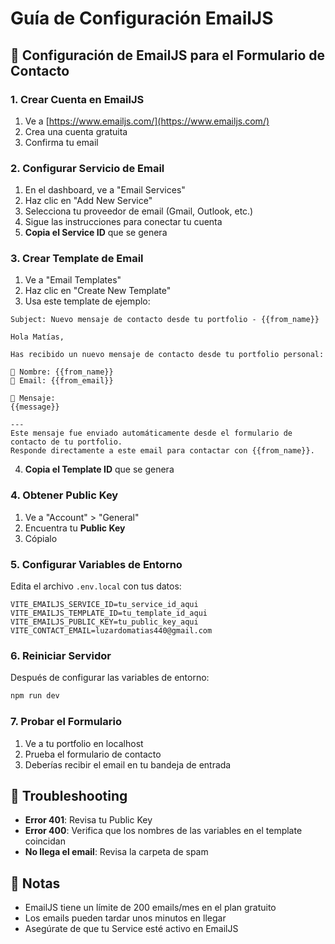 # Guía de Configuración EmailJS

## 📧 Configuración de EmailJS para el Formulario de Contacto

### 1. Crear Cuenta en EmailJS
1. Ve a [https://www.emailjs.com/](https://www.emailjs.com/)
2. Crea una cuenta gratuita
3. Confirma tu email

### 2. Configurar Servicio de Email
1. En el dashboard, ve a "Email Services"
2. Haz clic en "Add New Service"
3. Selecciona tu proveedor de email (Gmail, Outlook, etc.)
4. Sigue las instrucciones para conectar tu cuenta
5. **Copia el Service ID** que se genera

### 3. Crear Template de Email
1. Ve a "Email Templates"
2. Haz clic en "Create New Template"
3. Usa este template de ejemplo:

```
Subject: Nuevo mensaje de contacto desde tu portfolio - {{from_name}}

Hola Matías,

Has recibido un nuevo mensaje de contacto desde tu portfolio personal:

👤 Nombre: {{from_name}}
📧 Email: {{from_email}}

💬 Mensaje:
{{message}}

---
Este mensaje fue enviado automáticamente desde el formulario de contacto de tu portfolio.
Responde directamente a este email para contactar con {{from_name}}.
```

4. **Copia el Template ID** que se genera

### 4. Obtener Public Key
1. Ve a "Account" > "General"
2. Encuentra tu **Public Key**
3. Cópialo

### 5. Configurar Variables de Entorno
Edita el archivo `.env.local` con tus datos:

```env
VITE_EMAILJS_SERVICE_ID=tu_service_id_aqui
VITE_EMAILJS_TEMPLATE_ID=tu_template_id_aqui  
VITE_EMAILJS_PUBLIC_KEY=tu_public_key_aqui
VITE_CONTACT_EMAIL=luzardomatias440@gmail.com
```

### 6. Reiniciar Servidor
Después de configurar las variables de entorno:
```bash
npm run dev
```

### 7. Probar el Formulario
1. Ve a tu portfolio en localhost
2. Prueba el formulario de contacto
3. Deberías recibir el email en tu bandeja de entrada

## 🔧 Troubleshooting

- **Error 401**: Revisa tu Public Key
- **Error 400**: Verifica que los nombres de las variables en el template coincidan
- **No llega el email**: Revisa la carpeta de spam

## 📝 Notas
- EmailJS tiene un límite de 200 emails/mes en el plan gratuito
- Los emails pueden tardar unos minutos en llegar
- Asegúrate de que tu Service esté activo en EmailJS
